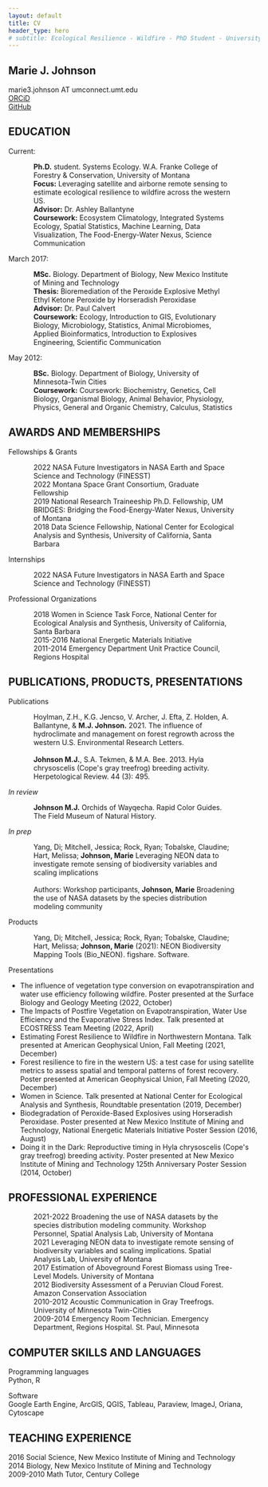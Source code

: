 ```yaml
---
layout: default
title: CV
header_type: hero
# subtitle: Ecological Resilience - Wildfire - PhD Student - University of Montana
---
```

## **Marie J. Johnson**  
marie3.johnson AT umconnect.umt.edu  
[ORCiD](https://orcid.org/0000-0002-7705-5670)  
[GitHub](https://github.com/mariejohnson)

**EDUCATION**
---------
Current: 
<p style="margin-left:10%; margin-right:10%;">
	<b>Ph.D.</b> student. Systems Ecology. W.A. Franke College of Forestry & Conservation, University of Montana <br>
	<b>Focus:</b> Leveraging satellite and airborne remote sensing to estimate ecological resilience to wildfire across the western US.<br>
	<b>Advisor:</b> Dr. Ashley Ballantyne<br>
	<b>Coursework:</b> Ecosystem Climatology, Integrated Systems Ecology, Spatial Statistics, Machine Learning, Data Visualization, The Food-Energy-Water Nexus, Science Communication
</p>

March 2017: 
<p style="margin-left:10%; margin-right:10%;">
	<b>MSc.</b> Biology. Department of Biology, New Mexico Institute of Mining and Technology<br>
	<b>Thesis:</b> Bioremediation of the Peroxide Explosive Methyl Ethyl Ketone Peroxide by Horseradish Peroxidase<br>
<b>Advisor:</b> Dr. Paul Calvert<br>
<b>Coursework:</b> Ecology, Introduction to GIS, Evolutionary Biology, Microbiology, Statistics, Animal Microbiomes, Applied Bioinformatics, Introduction to Explosives Engineering, Scientific Communication </p>

May 2012: 
<p style="margin-left:10%; margin-right:10%;">
	<b>BSc.</b> Biology. Department of Biology, University of Minnesota-Twin Cities<br>
<b>Coursework:</b> Coursework: Biochemistry, Genetics, Cell Biology, Organismal Biology, Animal Behavior, Physiology, Physics, General and Organic Chemistry, Calculus, Statistics </p>


**AWARDS AND MEMBERSHIPS**
---------
Fellowships & Grants
<p style="margin-left:10%; margin-right:10%;">
2022    NASA Future Investigators in NASA Earth and Space Science and Technology (FINESST)<br>
2022    Montana Space Grant Consortium, Graduate Fellowship <br>
2019    National Research Traineeship Ph.D. Fellowship, UM BRIDGES: Bridging the Food-Energy-Water Nexus, University of Montana<br>
2018    Data Science Fellowship, National Center for Ecological Analysis and Synthesis, University of California, Santa Barbara<br>
</p>

Internships
<p style="margin-left:10%; margin-right:10%;">
2022    NASA Future Investigators in NASA Earth and Space Science and Technology (FINESST) </p>

Professional Organizations
<p style="margin-left:10%; margin-right:10%;">
	2018		Women in Science Task Force, National Center for Ecological Analysis and Synthesis, University of California, Santa Barbara<br>
	2015-2016	National Energetic Materials Initiative<br>
	2011-2014	Emergency Department Unit Practice Council, Regions Hospital
	</p>

**PUBLICATIONS, PRODUCTS, PRESENTATIONS**
---------

Publications
<p style="margin-left:10%; margin-right:10%;">
	Hoylman, Z.H., K.G. Jencso, V. Archer, J. Efta, Z. Holden, A. Ballantyne, & <b>M.J. Johnson.</b> 2021. The influence of hydroclimate and management on forest regrowth across the western U.S. Environmental Research Letters.<br><br>
	<b>Johnson M.J.</b>, S.A. Tekmen, & M.A. Bee. 2013. Hyla chrysoscelis (Cope's gray treefrog) breeding activity. Herpetological Review. 44 (3): 495.
	</p>
<i>In review</i>
<p style="margin-left:10%; margin-right:10%;">
	<b>Johnson M.J.</b> Orchids of Wayqecha. Rapid Color Guides. The Field Museum of Natural History.
	</p>
<i>In prep</i>
<p style="margin-left:10%; margin-right:10%;">
	Yang, Di; Mitchell, Jessica; Rock, Ryan; Tobalske, Claudine; Hart, Melissa; <b>Johnson, Marie</b> Leveraging NEON data to investigate remote sensing of biodiversity variables and scaling implications<br><br>
	Authors: Workshop participants, <b>Johnson, Marie</b> Broadening the use of NASA datasets by the species distribution modeling community
	</p>
Products
<p style="margin-left:10%; margin-right:10%;">
	Yang, Di; Mitchell, Jessica; Rock, Ryan; Tobalske, Claudine; Hart, Melissa; <b>Johnson, Marie</b> (2021): NEON Biodiversity Mapping Tools (Bio_NEON). figshare. Software.
	</p>
Presentations
<p style="margin-left:10%; margin-right:10%;">
	<ul>
	<li>The influence of vegetation type conversion on evapotranspiration and water use efficiency following wildfire. Poster presented at the Surface Biology and Geology Meeting (2022, October)</li>
	<li>The Impacts of Postfire Vegetation on Evapotranspiration, Water Use Efficiency and the Evaporative Stress Index. Talk presented at ECOSTRESS Team Meeting (2022, April)
	</li>
	<li>Estimating Forest Resilience to Wildfire in Northwestern Montana. Talk presented at American Geophysical Union, Fall Meeting (2021, December)
	</li>
	<li>Forest resilience to fire in the western US: a test case for using satellite metrics to assess spatial and temporal patterns of forest recovery. Poster presented at American Geophysical Union, Fall Meeting (2020, December)</li>
	<li>Women in Science. Talk presented at National Center for Ecological Analysis and Synthesis, Roundtable presentation (2019, December)</li>
	<li>Biodegradation of Peroxide-Based Explosives using Horseradish Peroxidase. Poster presented at New Mexico Institute of Mining and Technology, National Energetic Materials Initiative Poster Session (2016, August)</li>
	<li>Doing it in the Dark: Reproductive timing in Hyla chrysoscelis (Cope's gray treefrog) breeding activity. Poster presented at New Mexico Institute of Mining and Technology 125th Anniversary Poster Session (2014, October)</li>
	</ul> 
	</p>

**PROFESSIONAL EXPERIENCE**
---------
<p style="margin-left:10%; margin-right:10%;">
	2021-2022 Broadening the use of NASA datasets by the species distribution modeling community. Workshop Personnel, Spatial Analysis Lab, University of Montana<br>
	2021 Leveraging NEON data to investigate remote sensing of biodiversity variables and scaling implications. Spatial Analysis Lab, University of Montana<br>
	2017 Estimation of Aboveground Forest Biomass using Tree-Level Models. University of Montana <br>
	2012 Biodiversity Assessment of a Peruvian Cloud Forest. Amazon Conservation Association <br>
	2010-2012 Acoustic Communication in Gray Treefrogs. University of Minnesota Twin-Cities<br>
	2009-2014 Emergency Room Technician. Emergency Department, Regions Hospital. St. Paul, Minnesota
</p>

**COMPUTER SKILLS AND LANGUAGES**
---------
Programming languages <br>
Python, R<br>

Software <br>
Google Earth Engine, ArcGIS, QGIS, Tableau, Paraview, ImageJ, Oriana, Cytoscape

**TEACHING EXPERIENCE**
---------
2016        Social Science, New Mexico Institute of Mining and Technology<br>
2014        Biology, New Mexico Institute of Mining and Technology<br>
2009-2010    Math Tutor, Century College<br>
